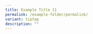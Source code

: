 ```yaml
---
title: Example Title 11
permalink: /example-folder/permalink/
variant: tiptap
description: ""
---
```

<p></p>